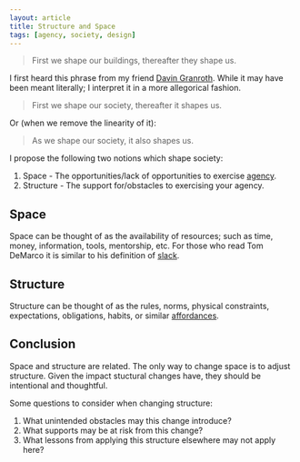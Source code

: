 ```yaml
---
layout: article
title: Structure and Space
tags: [agency, society, design]
---
```

> First we shape our buildings, thereafter they shape us.

I first heard this phrase from my friend [Davin
Granroth](http://blog.davingranroth.com/). While it may have been meant
literally; I interpret it in a more allegorical fashion.

> First we shape our society, thereafter it shapes us.

Or (when we remove the linearity of it):

> As we shape our society, it also shapes us.

I propose the following two notions which shape society:

1. Space - The opportunities/lack of opportunities to exercise
   [agency](http://www.zeespencer.com/articles/agency-society-and-invention/).
2. Structure - The support for/obstacles to exercising your agency.

## Space

Space can be thought of as the availability of resources; such as time, money,
information, tools, mentorship, etc. For those who read Tom DeMarco it is
similar to his definition of
[slack](http://www.amazon.com/Slack-Getting-Burnout-Busywork-Efficiency/dp/0932633617).

## Structure

Structure can be thought of as the rules, norms, physical constraints,
expectations, obligations, habits, or similar
[affordances](https://en.wikipedia.org/wiki/Affordance).

## Conclusion

Space and structure are related. The only way to change space is to adjust
structure. Given the impact stuctural changes have, they should be intentional
and thoughtful.

Some questions to consider when changing structure:

1. What unintended obstacles may this change introduce?
2. What supports may be at risk from this change?
3. What lessons from applying this structure elsewhere may not apply here?
